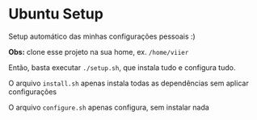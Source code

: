 # Ubuntu Setup

Setup automático das minhas configurações pessoais :)

**Obs:** clone esse projeto na sua home, ex. `/home/viier`

Então, basta executar `./setup.sh`, que instala tudo e configura tudo.

O arquivo `install.sh` apenas instala todas as dependências sem aplicar configurações

O arquivo `configure.sh` apenas configura, sem instalar nada